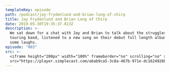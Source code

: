 ```yaml
---
templateKey: episode
path: /podcast/jay-frydenlund-and-brian-long-of-chirp
title: Jay Frydenlund and Brian Long of Chirp
date: 2019-05-30T19:35:37.813Z
description: >-
  We sat down for a chat with Jay and Brian to talk about the struggles of a
  touring band, listened to a new song on their debut full length album, and had
  some laughs.
episode: "003"
src: >-
  <iframe height="200px" width="100%" frameborder="no" scrolling="no" seamless
  src="https://player.simplecast.com/a6ab9ca5-3c8a-467b-971e-dc1624926b88?dark=false"></iframe>
---
```

